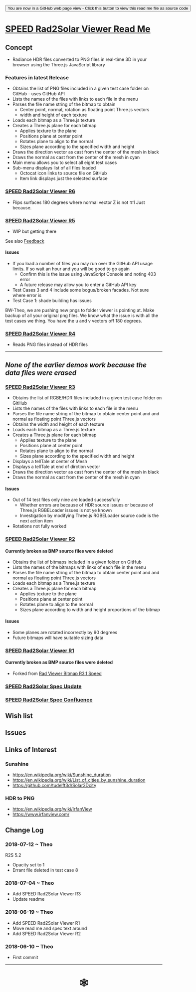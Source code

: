 <span style=display:none; >[You are now in a GitHub source code view - click this link to view Read Me file as a web page](http://www.ladybug.tools/spider/index.html#sandbox/speed-rad2solar-viewer/README.md "View file as a web page." ) </span>

<div><input type=button onclick="window.location.href='https://github.com/ladybug-tools/spider/tree/master/sandbox/speed-rad2solar-viewer/README.md'"
value="You are now in a GitHub web page view - Click this button to view this read me file as source code" ><div>

# [SPEED Rad2Solar Viewer Read Me]( #sandbox/speed-rad2solar-viewer/README.md )


## Concept

* Radiance HDR files converted to PNG files in real-time 3D in your browser using the Three.js JavaScript library

<!--
## [SPEED Rad2Solar Viewer]( http://www.ladybug.tools/spider/sandbox/speed-rad2solar-viewer/index.html )

<iframe class=iframeReadMe src=http://www.ladybug.tools/spider/sandbox/speed-rad2solar-viewer/index.html width=100% height=400px >Iframes are not displayed on github.com</iframe>

-->

### Features in latest Release

* Obtains the list of PNG files included in a given test case folder on GitHub - uses GitHub API
* Lists the names of the files with links to each file in the menu
* Parses the file name string of the bitmap to obtain
	* Center point, normal, rotation as floating point Three.js vectors
	* width and height of each texture
* Loads each bitmap as a Three.js texture
* Creates a Three.js plane for each bitmap
	* Applies texture to the plane
	* Positions plane at center point
	* Rotates plane to align to the normal
	* Sizes plane according to the specified width and height
* Draws the direction vector as cast from the center of the mesh in black
* Draws the normal as cast from the center of the mesh in cyan
* Main menu allows you to select all eight test cases
* Sub-menu displays list of all files loaded
	* Octocat icon links to source file on GitHub
	* Item link displays just the selected surface



### [SPEED Rad2Solar Viewer R6]( https://www.ladybug.tools/spider/sandbox/speed-rad2solar-viewer/r6/speed-rad2solar-viewer.html )

* Flips surfaces 180 degrees where normal vector Z is not &#8723;1  Just because.


### [SPEED Rad2Solar Viewer R5]( https://www.ladybug.tools/spider/sandbox/speed-rad2solar-viewer/r5/speed-rad2solar-viewer.html )

* WIP but getting there

See also [Feedback]( #sandbox/speed-rad2solar-viewer/r5/feedback.md )

#### Issues

* If you load a number of files you may run over the GitHub API usage limits. If so wait an hour and you will be good to go again
	* Confirm this is the issue using JavaScript Console and noting 403 error
	* A future release may allow you to enter a GitHub API key
* Test Cases 3 and 4 include some bogus/broken facades. Not sure where error is
* Test Case 1: shade building has issues

BW-Theo, we are pushing new pngs to folder viewer is pointing at. Make backup of all your original png files. We know what the issue is with all the test cases we thing. You have the u and v vectors off 180 degrees.

### [SPEED Rad2Solar Viewer R4]( https://www.ladybug.tools/spider/sandbox/speed-rad2solar-viewer/r4/speed-rad2solar-viewer.html )

* Reads PNG files instead of HDR files

***

## _None of the earlier demos work because the data files were erased_

### [SPEED Rad2Solar Viewer R3]( https://www.ladybug.tools/spider/sandbox/speed-rad2solar-viewer/r3/speed-rad2solar-viewer.html )

* Obtains the list of RGBE/HDR files included in a given test case folder on GitHub
* Lists the names of the files with links to each file in the menu
* Parses the file name string of the bitmap to obtain center point and and normal as floating point Three.js vectors
* Obtains the width and height of each texture
* Loads each bitmap as a Three.js texture
* Creates a Three.js plane for each bitmap
	* Applies texture to the plane
	* Positions plane at center point
	* Rotates plane to align to the normal
	* Sizes plane according to the specified width and height
* Displays a tellTale at center of Mesh
* Displays a tellTale  at end of dirction vector
* Draws the direction vector as cast from the center of the mesh in black
* Draws the normal as cast from the center of the mesh in cyan

#### Issues

* Out of 14 test files only nine are loaded successfully
	* Whether errors are because of HDR source issues or because of Three.js RGBELoader issues is not ye known
	* Investigation by modifying Three.js RGBELoader source code is the next action item
* Rotations not fully worked

### [SPEED Rad2Solar Viewer R2]( https://www.ladybug.tools/spider/sandbox/speed-rad2solar-viewer/r2/speed-rad2solar-viewer.html )

#### Currently broken as BMP source files were deleted
* Obtains the list of bitmaps included in a given folder on GitHub
* Lists the names of the bitmaps with links of each file in the menu
* Parses the file name string of the bitmap to obtain center point and and normal as floating point Three.js vectors
* Loads each bitmap as a Three.js texture
* Creates a Three.js plane for each bitmap
	* Applies texture to the plane
	* Positions plane at center point
	* Rotates plane to align to the normal
	* Sizes plane according to width and height proportions of the bitmap

#### Issues

* Some planes are rotated incorrectly by 90 degrees
* Future bitmaps will have suitable sizing data

### [SPEED Rad2Solar Viewer R1]( https://www.ladybug.tools/spider/sandbox/speed-rad2solar-viewer/r1/speed-rad2solar-viewer.html )

####  Currently broken as BMP source files were deleted
* Forked from [Rad Viewer Bitmap R3.1 Speed]( https://www.ladybug.tools/spider/rad-viewer/rad-viewer-bitmap/r3-speed/rad-viewer-bitmap.html )


### [SPEED Rad2Solar Spec Update]( https://github.com/ladybug-tools/spider/blob/master/sandbox/speed-rad2solar-viewer/speed-rad2solar-spec-update.md )

### [SPEED Rad2Solar Spec Confluence]( https://www.ladybug.tools/spider/#sandbox/speed-rad2solar-viewer/speed-rad2solar-spec-update.md )


## Wish list



## Issues



## Links of Interest

### Sunshine
* https://en.wikipedia.org/wiki/Sunshine_duration
* https://en.wikipedia.org/wiki/List_of_cities_by_sunshine_duration
* https://github.com/tudelft3d/Solar3Dcity


### HDR to PNG

* https://en.wikipedia.org/wiki/IrfanView
* https://www.irfanview.com/


## Change Log


### 2018-07-12 ~ Theo

R2S 5.2

* Opacity set to 1
* Errant file deleted in test case 8


### 2018-07-04 ~ Theo

* Add SPEED Rad2Solar Viewer R3
* Update readme

### 2018-06-19 ~ Theo

* Add SPEED Rad2Solar Viewer R1
* Move read me and spec text around
* Add SPEED Rad2Solar Viewer R2

### 2018-06-10 ~ Theo

* First commit


***

# <center title="hello!" ><a href=javascript:window.scrollTo(0,0); style=text-decoration:none; > &#x1f578; </a></center>



